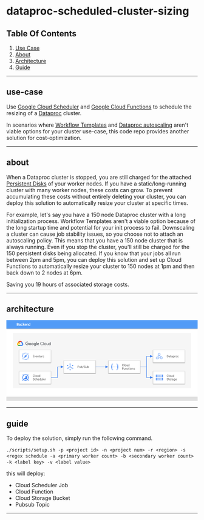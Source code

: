 # dataproc-scheduled-cluster-sizing

## Table Of Contents

1. [Use Case](#use-case)
2. [About](#about)
3. [Architecture](#architecture)
4. [Guide](#guide)

----

## use-case

Use [Google Cloud Scheduler](https://cloud.google.com/scheduler) and [Google Cloud Functions](https://cloud.google.com/functions) to schedule the resizing of a [Dataproc](https://cloud.google.com/dataproc) cluster.


In scenarios where [Workflow Templates](https://cloud.google.com/dataproc/docs/concepts/workflows/overview) and [Dataproc autoscaling](https://cloud.google.com/dataproc/docs/concepts/configuring-clusters/autoscaling) aren't viable options for your cluster use-case, this code repo provides another solution for cost-optimization.


----

## about

When a Dataproc cluster is stopped, you are still charged for the attached [Persistent Disks](https://cloud.google.com/persistent-disk) of your worker nodes.  If you have a static/long-running cluster with many worker nodes, these costs can grow.  To prevent accumulating these costs without entirely deleting your cluster, you can deploy this solution to automatically resize your cluster at specific times.  

For example, let's say you have a 150 node Dataproc cluster with a long initialization process. Workflow Templates aren't a viable option because of the long startup time and potential for your init process to fail.  Downscaling a cluster can cause job stability issues, so you choose not to attach an autoscaling policy.  This means that you have a 150 node cluster that is always running.  Even if you stop the cluster, you'll still be charged for the 150 persistent disks being allocated.  If you know that your jobs all run between 2pm and 5pm, you can deploy this solution and set up Cloud Functions to automatically resize your cluster to 150 nodes at 1pm and then back down to 2 nodes at 6pm.

Saving you 19 hours of associated storage costs.

----

## architecture

![Stack-Resources](images/architecture.png)

----

## guide

To deploy the solution, simply run the following command.

```
./scripts/setup.sh -p <project id> -n <project num> -r <region> -s <regex schedule -a <primary worker count> -b <secondary worker count> -k <label key> -v <label value>
```

this will deploy:

- Cloud Scheduler Job
- Cloud Function
- Cloud Storage Bucket
- Pubsub Topic 


----
